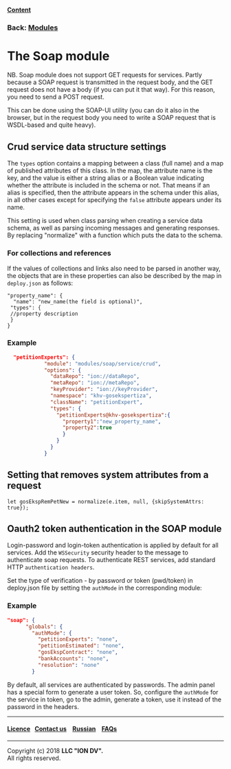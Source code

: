 #### [Content](/docs/en/index.md)

### Back: [Modules](/docs/en/3_modules_description/modules.md)

# The Soap module

NB. Soap module does not support GET requests for services.
Partly because a SOAP request is transmitted in the request body, and the GET request does not have a body (if you can put it that way). For this reason, you need to send a POST request. 

This can be done using the SOAP-UI utility (you can do it also in the browser, but in the request body you need to write a SOAP request that is WSDL-based and quite heavy).


## Crud service data structure settings

The `types` option contains a mapping between a class (full name) and a map of published attributes of this class. In the map, the attribute name is the key, and the value is either a string alias or a Boolean value indicating whether the attribute is included in the schema or not. That means if an alias is specified, then the attribute appears in the schema under this alias, in all other cases except for specifying the `false` attribute appears under its name.

This setting is used when class parsing when creating a service data schema, as well as parsing incoming messages and generating responses. By replacing "normalize" with a function which puts the data to the schema.

### For collections and references

If the values of collections and links also need to be parsed in another way, the objects that are in these properties can also be described by the map in `deploy.json` as follows:

```
"property_name": {
  "name": "new_name(the field is optional)",
 "types": {
 //property description
 }
}
```

### Example

```json
  "petitionExperts": {
            "module": "modules/soap/service/crud",
            "options": {
              "dataRepo": "ion://dataRepo",
              "metaRepo": "ion://metaRepo",
              "keyProvider": "ion://keyProvider",
              "namespace": "khv-gosekspertiza",
              "className": "petitionExpert",
              "types": {
                "petitionExperts@khv-gosekspertiza":{
                  "property1":"new_property_name",
                  "property2":true
                  }
                }
              }
            }
```
## Setting that removes system attributes from a request

```
let gosEkspRemPetNew = normalize(e.item, null, {skipSystemAttrs: true});
```

## Oauth2 token authentication in the SOAP module

Login-password and login-token authentication is applied by default for all services. Add the `WSSecurity` security header to the message to authenticate soap requests. To authenticate REST services, add standard HTTP `authentication headers`.

Set the type of verification - by password or token (pwd/token) in deploy.json file by setting the `authMode` in the corresponding module:

### Example

```json
"soap": {
      "globals": {
        "authMode": {
          "petitionExperts": "none",
          "petitionEstimated": "none",
          "gosEkspContract": "none",
          "bankAccounts": "none",
          "resolution": "none"
        }
```

By default, all services are authenticated by passwords. The admin panel has a special form to generate a user token. So, configure the `authMode` for the service in token, go to the admin, generate a token, use it instead of the password in the headers.

--------------------------------------------------------------------------  


 #### [Licence](/LICENCE.md)&ensp;  [Contact us](https://iondv.ru/index.html) &ensp;  [Russian](/docs/ru/3_modules_description/soap.md) &ensp; [FAQs](/faqs.md)          



--------------------------------------------------------------------------  

Copyright (c) 2018 **LLC "ION DV".**   
All rights reserved. 